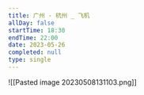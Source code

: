 ```yaml
---
title: 广州 - 杭州 _ 飞机
allDay: false
startTime: 18:30
endTime: 22:00
date: 2023-05-26
completed: null
type: single
---
```


![[Pasted image 20230508131103.png]]